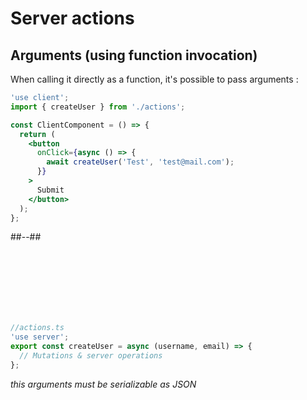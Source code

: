 <!-- .slide: class="two-column with-code " -->

# Server actions

## Arguments (using function invocation)

When calling it directly as a function, it's possible to pass arguments :

```jsx [7-9]
'use client';
import { createUser } from './actions';

const ClientComponent = () => {
  return (
    <button
      onClick={async () => {
        await createUser('Test', 'test@mail.com');
      }}
    >
      Submit
    </button>
  );
};
```

##--##

<br/> <br/> <br/> <br/> <br/> <br/>

```jsx
//actions.ts
'use server';
export const createUser = async (username, email) => {
  // Mutations & server operations
};
```

_this arguments must be serializable as JSON_
